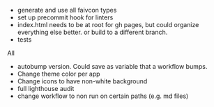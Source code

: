 - generate and use all faivcon types
- set up precommit hook for linters
- index.html needs to be at root for gh pages, but could organize everything else better. or build to a different branch.
- tests

All

- autobump version. Could save as variable that a workflow bumps.
- Change theme color per app
- Change icons to have non-white background
- full lighthouse audit
- change workflow to non run on certain paths (e.g. md files)